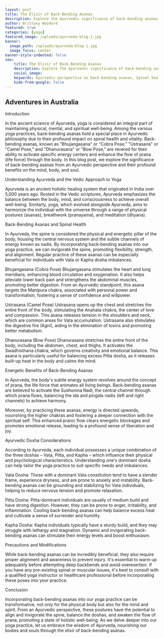 ```yaml
---
layout: post
title: The Elixir of Back-Bending Asanas
description: Explore the Ayurvedic significance of back-bending asanas, unlocking vitality and spinal health through yoga's ancient wisdom.
author: Brittany Woodard
featured: true
categories: [yoga]
featured_image: /uploads/ayurveda-blog-1.jpg
banner: 
  image_path: /uploads/ayurveda-blog-1.jpg
  image_focus: center
banner-style-indented: false
seo: 
    title: The Elixir of Back-Bending Asanas
    description: Explore the Ayurvedic significance of back-bending asanas, unlocking vitality and spinal health through yoga's ancient wisdom.
    social_image: 
    keywords: Ayurvedic perspective on back-bending asanas, Spinal health and vitality in Ayurveda, Benefits of back-bending asanas in yoga, Ayurvedic approach to spine flexibility, Yoga for spinal alignment and energy flow, Vedic philosophy of back-bending postures, Enhancing prana through back-bends, Dosha considerations for back-bending asanas. Ayurveda and the art of back-bending, Transformative effects of back-bending yoga poses.
    hide-from-google: false
---
```


## Adventures in Australia

Introduction

In the ancient science of Ayurveda, yoga is considered an integral part of maintaining physical, mental, and spiritual well-being. Among the various yoga practices, back-bending asanas hold a special place in Ayurvedic philosophy due to their profound impact on spinal health and vitality. Back-bending asanas, known as "Bhujangasana" or "Cobra Pose," "Ustrasana" or "Camel Pose," and "Dhanurasana" or "Bow Pose," are revered for their ability to activate specific energy centers and enhance the flow of prana (life force) through the body. In this blog post, we explore the significance of back-bending asanas from an Ayurvedic perspective and their profound benefits on the mind, body, and soul.

Understanding Ayurveda and the Vedic Approach to Yoga

Ayurveda is an ancient holistic healing system that originated in India over 5,000 years ago. Rooted in the Vedic scriptures, Ayurveda emphasizes the balance between the body, mind, and consciousness to achieve overall well-being. Similarly, yoga, which evolved alongside Ayurveda, aims to harmonize the individual with the universe through a range of physical postures (asanas), breathwork (pranayama), and meditation (dhyana).

Back-Bending Asanas and Spinal Health

In Ayurveda, the spine is considered the physical and energetic pillar of the body, housing the central nervous system and the subtle channels of energy known as nadis. By incorporating back-bending asanas into our yoga practice, we can invigorate the spine, promoting flexibility, strength, and alignment. Regular practice of these asanas can be especially beneficial for individuals with Vata or Kapha dosha imbalances.

Bhujangasana (Cobra Pose)
Bhujangasana stimulates the heart and lung meridians, enhancing blood circulation and oxygenation. It also helps alleviate lower back pain and strengthens the abdominal muscles, promoting better digestion. From an Ayurvedic standpoint, this asana targets the Manipura chakra, associated with personal power and transformation, fostering a sense of confidence and willpower.

Ustrasana (Camel Pose)
Ustrasana opens up the chest and stretches the entire front of the body, stimulating the Anahata chakra, the center of love and compassion. This asana releases tension in the shoulders and neck, which are common areas for Vata accumulation. Ustrasana also stimulates the digestive fire (Agni), aiding in the elimination of toxins and promoting better metabolism.

Dhanurasana (Bow Pose)
Dhanurasana stretches the entire front of the body, including the abdomen, chest, and thighs. It activates the Swadhisthana chakra, which governs creativity and emotional balance. This asana is particularly useful for balancing excess Pitta dosha, as it releases built-up heat in the body and calms the mind.

Energetic Benefits of Back-Bending Asanas

In Ayurveda, the body's subtle energy system revolves around the concept of prana, the life force that animates all living beings. Back-bending asanas are believed to activate the Sushumna Nadi, the central channel through which prana flows, balancing the ida and pingala nadis (left and right channels) to achieve harmony.

Moreover, by practicing these asanas, energy is directed upwards, nourishing the higher chakras and fostering a deeper connection with the spiritual self. This enhanced pranic flow clears energetic blockages and promotes emotional release, leading to a profound sense of liberation and joy.

Ayurvedic Dosha Considerations

According to Ayurveda, each individual possesses a unique combination of the three doshas – Vata, Pitta, and Kapha – which influence their physical and psychological characteristics. Understanding one's dominant dosha can help tailor the yoga practice to suit specific needs and imbalances.

Vata Dosha: Those with a dominant Vata constitution tend to have a slender frame, experience dryness, and are prone to anxiety and instability. Back-bending asanas can be grounding and stabilizing for Vata individuals, helping to reduce nervous tension and promote relaxation.

Pitta Dosha: Pitta-dominant individuals are usually of medium build and have strong digestion. However, they can be prone to anger, irritability, and inflammation. Cooling back-bending asanas can help balance excess heat and cultivate a sense of surrender and humility.

Kapha Dosha: Kapha individuals typically have a sturdy build, and they may struggle with lethargy and stagnation. Dynamic and invigorating back-bending asanas can stimulate their energy levels and boost enthusiasm.

Precautions and Modifications

While back-bending asanas can be incredibly beneficial, they also require proper alignment and awareness to prevent injury. It's essential to warm up adequately before attempting deep backbends and avoid overexertion. If you have any pre-existing spinal or muscular issues, it's best to consult with a qualified yoga instructor or healthcare professional before incorporating these poses into your practice.

Conclusion

Incorporating back-bending asanas into our yoga practice can be transformative, not only for the physical body but also for the mind and spirit. From an Ayurvedic perspective, these postures have the potential to align and invigorate the spine, balance the doshas, and awaken the flow of prana, promoting a state of holistic well-being. As we delve deeper into our yoga practice, let us embrace the wisdom of Ayurveda, nourishing our bodies and souls through the elixir of back-bending asanas.